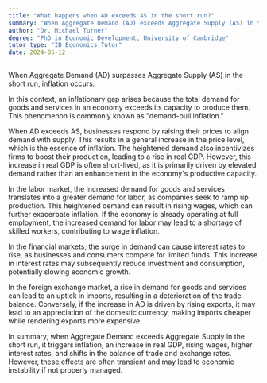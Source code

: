 ```yaml
---
title: "What happens when AD exceeds AS in the short run?"
summary: "When Aggregate Demand (AD) exceeds Aggregate Supply (AS) in the short run, inflation occurs."
author: "Dr. Michael Turner"
degree: "PhD in Economic Development, University of Cambridge"
tutor_type: "IB Economics Tutor"
date: 2024-05-12
---
```


When Aggregate Demand (AD) surpasses Aggregate Supply (AS) in the short run, inflation occurs.

In this context, an inflationary gap arises because the total demand for goods and services in an economy exceeds its capacity to produce them. This phenomenon is commonly known as "demand-pull inflation."

When AD exceeds AS, businesses respond by raising their prices to align demand with supply. This results in a general increase in the price level, which is the essence of inflation. The heightened demand also incentivizes firms to boost their production, leading to a rise in real GDP. However, this increase in real GDP is often short-lived, as it is primarily driven by elevated demand rather than an enhancement in the economy's productive capacity.

In the labor market, the increased demand for goods and services translates into a greater demand for labor, as companies seek to ramp up production. This heightened demand can result in rising wages, which can further exacerbate inflation. If the economy is already operating at full employment, the increased demand for labor may lead to a shortage of skilled workers, contributing to wage inflation.

In the financial markets, the surge in demand can cause interest rates to rise, as businesses and consumers compete for limited funds. This increase in interest rates may subsequently reduce investment and consumption, potentially slowing economic growth.

In the foreign exchange market, a rise in demand for goods and services can lead to an uptick in imports, resulting in a deterioration of the trade balance. Conversely, if the increase in AD is driven by rising exports, it may lead to an appreciation of the domestic currency, making imports cheaper while rendering exports more expensive.

In summary, when Aggregate Demand exceeds Aggregate Supply in the short run, it triggers inflation, an increase in real GDP, rising wages, higher interest rates, and shifts in the balance of trade and exchange rates. However, these effects are often transient and may lead to economic instability if not properly managed.
    